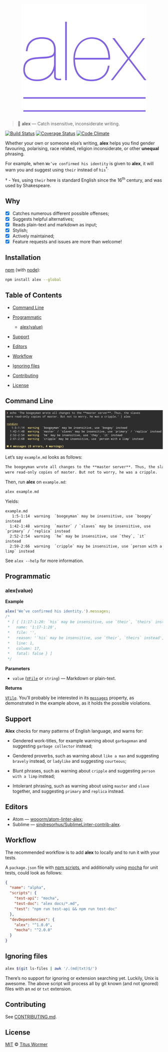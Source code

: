 <!--lint disable no-html-->

<!--lint disable first-heading-level-->

<h1 align="center">
    <br>
    <img width="400" src="./logo.svg" alt="alex">
    <br>
</h1>

>   📝 **alex** — Catch insensitive, inconsiderate writing.

[![Build Status](https://img.shields.io/travis/wooorm/alex.svg)](https://travis-ci.org/wooorm/alex) [![Coverage Status](https://img.shields.io/codecov/c/github/wooorm/alex.svg)](https://codecov.io/github/wooorm/alex) [![Code Climate](http://img.shields.io/codeclimate/github/wooorm/alex.svg)](https://codeclimate.com/github/wooorm/alex)

Whether your own or someone else’s writing, **alex** helps you find gender
favouring, polarising, race related, religion inconsiderate, or other
**unequal** phrasing.

For example, when `We’ve confirmed his identity` is given to **alex**,
it will warn you and suggest using `their` instead of `his`<sup>†</sip>.

† - Yes, using `their` here is standard English since the 16<sup>th</sup>
century, and was used by Shakespeare.

## Why

*   [x] Catches numerous different possible offenses;
*   [x] Suggests helpful alternatives;
*   [x] Reads plain-text and markdown as input;
*   [x] Stylish;
*   [x] Actively maintained;
*   [x] Feature requests and issues are more than welcome!

## Installation

[npm](https://docs.npmjs.com/cli/install) (with [node](https://nodejs.org/download/)):

```bash
npm install alex --global
```

## Table of Contents

*   [Command Line](#command-line)

*   [Programmatic](#programmatic)

    *   [alex(value)](#alexvalue)

*   [Support](#support)

*   [Editors](#editors)

*   [Workflow](#workflow)

*   [Ignoring files](#ignoring-files)

*   [Contributing](#contributing)

*   [License](#license)

## Command Line

![Example of how alex looks on screen](screenshot.png)

Let’s say `example.md` looks as follows:

```markdown
The boogeyman wrote all changes to the **master server**. Thus, the slaves
were read-only copies of master. But not to worry, he was a cripple.
```

Then, run **alex** on `example.md`:

```sh
alex example.md
```

Yields:

```text
example.md
   1:5-1:14  warning  `boogeyman` may be insensitive, use `boogey` instead
  1:42-1:48  warning  `master` / `slaves` may be insensitive, use `primary` / `replica` instead
  2:52-2:54  warning  `he` may be insensitive, use `they`, `it` instead
  2:59-2:66  warning  `cripple` may be insensitive, use `person with a limp` instead
```

See `alex --help` for more information.

## Programmatic

### alex(value)

**Example**

```js
alex('We’ve confirmed his identity.').messages;
/*
 * [ { [1:17-1:20: `his` may be insensitive, use `their`, `theirs` instead]
 *   name: '1:17-1:20',
 *   file: '',
 *   reason: '`his` may be insensitive, use `their`, `theirs` instead',
 *   line: 1,
 *   column: 17,
 *   fatal: false } ]
 */
```

**Parameters**

*   `value` ([`VFile`](https://github.com/wooorm/vfile) or `string`) —
    Markdown or plain-text.

**Returns**

[`VFile`](https://github.com/wooorm/vfile). You’ll probably be interested
in its [`messages`](https://github.com/wooorm/vfile#vfilemessages) property, as
demonstrated in the example above, as it holds the possible violations.

## Support

**Alex** checks for many patterns of English language, and warns for:

*   Gendered work-titles, for example warning about `garbageman` and suggesting
    `garbage collector` instead;

*   Gendered proverbs, such as warning about `like a man` and suggesting
    `bravely` instead, or `ladylike` and suggesting `courteous`;

*   Blunt phrases, such as warning about `cripple` and suggesting
    `person with a limp` instead;

*   Intolerant phrasing, such as warning about using `master` and `slave`
    together, and suggesting `primary` and `replica` instead.

## Editors

*   Atom — [wooorm/atom-linter-alex](https://github.com/wooorm/atom-linter-alex);
*   Sublime — [sindresorhus/SublimeLinter-contrib-alex](https://github.com/sindresorhus/SublimeLinter-contrib-alex).

## Workflow

The recommended workflow is to add **alex** to locally and to run it with
your tests.

A `package.json` file with [npm scripts](https://docs.npmjs.com/misc/scripts),
and additionally using [mocha](http://mochajs.org) for unit tests, could look
as follows:

```json
{
  "name": "alpha",
  "scripts": {
    "test-api": "mocha",
    "test-doc": "alex docs/*.md",
    "test": "npm run test-api && npm run test-doc"
  },
  "devDependencies": {
    "alex": "^1.0.0",
    "mocha": "^2.0.0"
  }
}
```

## Ignoring files

```sh
alex $(git ls-files | awk '/.(md|txt)$/')
```

There’s no support for ignoring or extension searching yet. Luckily, Unix is
awesome. The above script will process all by git known (and not ignored) files
with an `md` or `txt` extension.

## Contributing

See [CONTRIBUTING.md](CONTRIBUTING.md).

## License

[MIT](LICENSE) © [Titus Wormer](http://wooorm.com)
